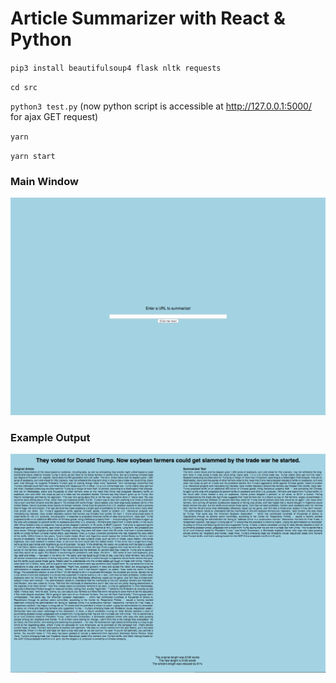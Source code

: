# Article Summarizer with React & Python

`pip3 install beautifulsoup4 flask nltk requests`

`cd src`

`python3 test.py`
(now python script is accessible at http://127.0.0.1:5000/ for ajax GET request)

`yarn`

`yarn start`

### Main Window

![alt text](https://github.com/FelicianoAnthony/reactArticleSummarizer/blob/ajax-jquery/main_window.png)

### Example Output

![alt text](https://github.com/FelicianoAnthony/reactArticleSummarizer/blob/ajax-jquery/output_window.png)